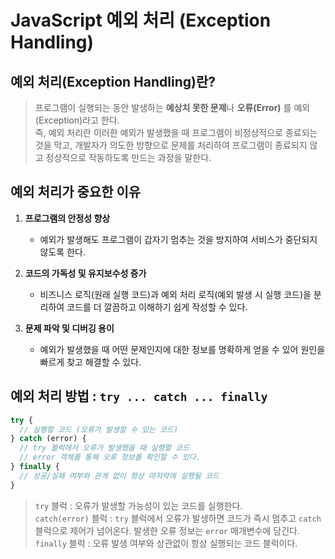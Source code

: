 # JavaScript 예외 처리 (Exception Handling)

## 예외 처리(Exception Handling)란?

> 프로그램이 실행되는 동안 발생하는 **예상치 못한 문제**나 **오류(Error)** 를 예외(Exception)라고 한다.  
> 즉, 예외 처리란 이러한 예외가 발생했을 때 프로그램이 비정상적으로 종료되는 것을 막고, 개발자가 의도한 방향으로 문제를 처리하여 프로그램이 종료되지 않고 정상적으로 작동하도록 만드는 과정을 말한다.

## 예외 처리가 중요한 이유

1. **프로그램의 안정성 향상**

   - 예외가 발생해도 프로그램이 갑자기 멈추는 것을 방지하여 서비스가 중단되지 않도록 한다.

2. **코드의 가독성 및 유지보수성 증가**

   - 비즈니스 로직(원래 실행 코드)과 예외 처리 로직(예외 발생 시 실행 코드)을 분리하여 코드를 더 깔끔하고 이해하기 쉽게 작성할 수 있다.

3. **문제 파악 및 디버깅 용이**
   - 예외가 발생했을 때 어떤 문제인지에 대한 정보를 명확하게 얻을 수 있어 원인을 빠르게 찾고 해결할 수 있다.

## 예외 처리 방법 : `try ... catch ... finally`

```javascript
try {
  // 실행할 코드 (오류가 발생할 수 있는 코드)
} catch (error) {
  // try 블럭에서 오류가 발생했을 때 실행할 코드
  // error 객체를 통해 오류 정보를 확인할 수 있다.
} finally {
  // 성공/실패 여부와 관계 없이 항상 마지막에 실행될 코드
}
```

> `try` 블럭 : 오류가 발생할 가능성이 있는 코드를 실행한다.  
> `catch(error)` 블럭 : `try` 블럭에서 오류가 발생하면 코드가 즉시 멈추고 `catch` 블럭으로 제어가 넘어온다. 발생한 오류 정보는 `error` 매개변수에 담긴다.  
> `finally` 블럭 : 오류 발생 여부와 상관없이 항상 실행되는 코드 블럭이다.

